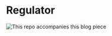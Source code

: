 # Regulator

![This repo accompanies this blog piece](http://georgetheka.com/resilient-architecture)
